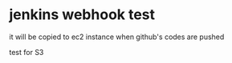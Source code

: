 # jenkins webhook test
it will be copied to ec2 instance when github's codes are pushed

test for S3 